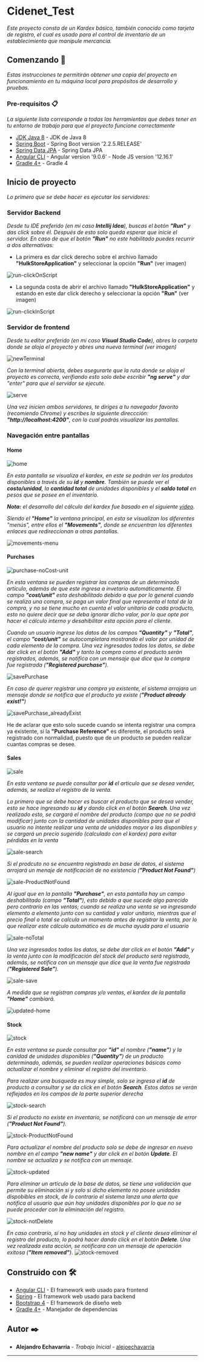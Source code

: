 # Cidenet_Test

_Este proyecto consta de un Kardex básico, también conocido como tarjeta de registro, el cual es
 usado para el control de inventario de un establecimiento que manipule mercancía._  

## Comenzando 🚀

_Estas instrucciones te permitirán obtener una copia del proyecto en funcionamiento en tu máquina local para propósitos de desarrollo y pruebas._




### Pre-requisitos 📋

_La siguiente lista corresponde a todas las herramientas que debes tener en tu entorno de trabajo para que el proyecto 
funcione correctamente_

* [JDK Java 8](https://www.oracle.com/java/technologies/javase-jdk8-downloads.html) - JDK de Java 8
* [Spring Boot](https://spring.io/projects/spring-boot) - Spring Boot version '2.2.5.RELEASE'
* [Spring Data JPA](https://spring.io/projects/spring-data-jpa) - Spring Data JPA
* [Angular CLI](https://cli.angular.io/) - Angular version '9.0.6' - Node JS version '12.16.1' 
* [Gradle 4+](https://gradle.org/install/) - Gradle 4

## Inicio de proyecto

_Lo primero que se debe hacer es ejecutar los servidores:_

### Servidor Backend

_Desde tu IDE preferido (en mi caso **Intellij Idea**), buscas el botón **"Run"** y das click sobre él. Después de esto solo queda esperar que inicie el servidor. En caso de que el botón **"Run"** no este habilitado puedes recurrir a dos alternativas:_
* La primera es dar click derecho sobre el archivo llamado **"HulkStoreApplication"** y seleccionar la opción **"Run"** (ver imagen)

![run-clickOnScript](https://user-images.githubusercontent.com/47234070/79490758-00720e80-7fe3-11ea-85f3-0e52f04cfbfd.png)

* La segunda costa de abrir el archivo llamado **"HulkStoreApplication"** y estando en este dar click derecho y seleccionar la opción **"Run"** (ver imagen)

![run-clickInScript](https://user-images.githubusercontent.com/47234070/79490754-fea84b00-7fe2-11ea-881f-06ccf98a2b47.png)

### Servidor de frontend


_Desde tu editor preferido (en mi caso **Visual Studio Code**), abres la carpeta donde se aloja el proyecto y abres una nueva terminal (ver imagen)_

![newTerminal](https://user-images.githubusercontent.com/47234070/79493329-f18d5b00-7fe6-11ea-8996-fdff45816f65.png)

_Con la terminal abierta, debes asegurarte que la ruta donde se aloja el proyecto es correcta, verifiando esto solo debe escribir **"ng serve"** y dar "enter" para que el servidor se ejecute._

![serve](https://user-images.githubusercontent.com/47234070/79493334-f2be8800-7fe6-11ea-9c39-527e8c92f1c4.png)

_Una vez inicien ambos servidores, te diriges a tu navegador favorito (recomiendo Chrome) y escribes la siguiente direccción:
**"http://localhost:4200"**, con lo cual podrás visualizar las pantallas._

### Navegación entre pantallas

#### Home

![home](https://user-images.githubusercontent.com/47234070/79420628-e7d00d00-7f7e-11ea-821a-599b6f2819c4.png)

_En esta pantalla se visualiza el kardex, en este se podrán ver los produtos disponibles a través de su **id** y **nombre**.
También se puede ver el **costo/unidad**, la **cantidad total** de unidades disponibles y el **saldo total** en pesos que se posee en el inventario._

_**Nota:** el desarrollo del cálculo del kardex fue basado en el siguiente [video](https://www.youtube.com/watch?v=CU2cFYH3yMM)._

_Siendo el **"Home"** la ventana principal, en esta se visualizan los diferentes "menús", entre ellos el **"Movements"**, donde se encuentran los diferentes enlaces que redireccionan a otras pantallas._

![movements-menu](https://user-images.githubusercontent.com/47234070/79420631-e868a380-7f7e-11ea-8242-b4b8d614593c.png)

#### Purchases

![purchase-noCost-unit](https://user-images.githubusercontent.com/47234070/79420632-e868a380-7f7e-11ea-9c9a-ed8033dd3625.png)

_En esta ventana se pueden registrar las compras de un determinado artículo, además de que este ingresa a invetario 
automáticamente. El campo **"cost/unit"** esta deshabilitado debido a que por lo general cuando se realiza una compra, se paga un valor final que representa el total de la compra, y no se tiene mucho en cuenta el valor unitario de cada producto, esto no quiere decir que se deba ignorar dicho valor, por lo que opte por hacer el cálculo interno y desahibilitar esta opción para el cliente._ 

_Cuando un usuario ingrese los datos de los campos **"Quantity"** y **"Total"**, el campo **"cost/unit"** se autocompletara mostrando el valor por unidad de cada elemento de la compra. Una vez ingresados todos los datos, se debe dar click en el botón **"Add"** y tanto la compra como el producto serán registrados, además, se notifica con un mensaje que dice que la compra fue registrada (**"Registered purchase"**)._

![savePurchase](https://user-images.githubusercontent.com/47234070/79497231-f228f000-7fec-11ea-8d2e-0befd4a96322.png)

_En caso de querer registrar una compra ya existente, el sistema arrojara un mensaje donde se notifica que el producto ya existe (**"Product already exist!"**)_

![savePurchase_alreadyExist](https://user-images.githubusercontent.com/47234070/79497820-f86b9c00-7fed-11ea-968e-ed9fa1d765b9.png)

He de aclarar que esto solo sucede cuando se intenta registrar una compra ya existente, si la **"Purchase Reference"** es diferente, el producto será registrado con normalidad, puesto que de un producto se pueden realizar cuantas compras se desee.

#### Sales

![sale](https://user-images.githubusercontent.com/47234070/79498586-2dc4b980-7fef-11ea-9243-9c0829aaa5b8.png)

_En esta ventana se puede consultar por **id** el articulo que se desea vender, además, se realiza el registro de la venta._

_Lo primero que se debe hacer es buscar el producto que se desea vender, esto se hace ingresando su **id** y dando click en el botón **Search**. Una vez realizado esto, se cargará el nombre del producto (campo que no se podrá modificar) junto con la cantidad de unidades disponibles para que el usuario no intente realizar una venta de unidades mayor a las disponibles y se cargará un precio sugerido (calculado con el kardex) para evitar pérdidas en la venta_

![sale-search](https://user-images.githubusercontent.com/47234070/79499662-ed663b00-7ff0-11ea-9f14-c349dcd66472.png)

_Si el prodcuto no se encuentra registrado en base de datos, el sistema arrojará un menaje de notificación de no existencia (**"Product Not Found"**)_


![sale-ProductNotFound](https://user-images.githubusercontent.com/47234070/79499656-ec350e00-7ff0-11ea-880e-3a8d86949a65.png)

_Al igual que en la pantalla **"Purchase"**, en esta pantalla hay un campo deshabilitado (campo **"Total"**), esto debido a que sucede algo parecido pero contrario en las ventas; cuando se realiza una venta se va ingresando elemento a elemento junto con su cantidad y valor unitario, mientras que el precio final o total se calcula un momento antes de registrar la venta, por lo que realizar este cálculo automático es de mucha ayuda para el usuario_

![sale-noTotal](https://user-images.githubusercontent.com/47234070/79499618-e2130f80-7ff0-11ea-9ccd-eae02d49ee5d.png)

_Una vez ingresados todos los datos, se debe dar click en el botón **"Add"** y la venta junto con la modificación del stock del producto será registrado, además, se notifica con un mensaje que dice que la venta fue registrada (**"Registered Sale"**)._

![sale-save](https://user-images.githubusercontent.com/47234070/79499659-eccda480-7ff0-11ea-8569-123f21de5fcd.png)

_A medida que se registran compras y/o ventas, el kardex de la pantalla **"Home"** cambiará._

![updated-home](https://user-images.githubusercontent.com/47234070/79499663-ed663b00-7ff0-11ea-9ea0-08c4f6141195.png)

#### Stock

![stock](https://user-images.githubusercontent.com/47234070/79502279-fe18b000-7ff4-11ea-98b6-5626d4200cc5.png)

_En esta ventana se puede consultar por **"id"** el nombre (**"name"**) y la canidad de unidades disponibles (**"Quantity"**) de un producto determinado, además, se pueden realizar operaciones básicas como actualizar el nombre y eliminar el registro del inventario._

_Para realizar una busqueda es muy simple, solo se ingresa el **id** de producto a consultar y se da click en el botón **Search**. Estos datos se verán reflejados en los campos de la parte superior derecha_

![stock-search](https://user-images.githubusercontent.com/47234070/79502281-ff49dd00-7ff4-11ea-9896-a7e8378c1919.png)

_Si el producto no existe en inventario, se notificará con un mensaje de error (**"Product Not Found"**)._

![stock-ProductNotFound](https://user-images.githubusercontent.com/47234070/79502290-ffe27380-7ff4-11ea-9e73-d1b03bb79cd3.png)

_Para actualizar el nombre del producto solo se debe de ingresar en nuevo nombre en el campo **"new name"** y dar click en el botón **Update**. El nombre se actualiza y se notifica con un mensaje._

![stock-updated](https://user-images.githubusercontent.com/47234070/79502286-ff49dd00-7ff4-11ea-89ac-f76d9cf5882a.png)

_Para eliminar un articulo de la base de datos, se tiene una validación que permite su eliminación si y solo si dicho 
elemento no posee unidades dispobibles en stock, de lo contrario el sistema lanza una alerta que notifica al usuario 
que aún hay unidades disponibles por lo que no se puede proceder con la eliminación del registro._

![stock-notDelete](https://user-images.githubusercontent.com/47234070/79502289-ffe27380-7ff4-11ea-8ba9-8caaaae0b262.png)

_En caso contrario, si no hay unidades en stock y el cliente desea eliminar el registro del producto, lo podrá hacer dando click en el botón **Delete**. Una vez realizada esta acción, se notificara con un mensaje de operación exitosa (**"Item removed"**)._
![stock-removed](https://user-images.githubusercontent.com/47234070/79502284-ff49dd00-7ff4-11ea-9d33-533a006a4149.png)


## Construido con 🛠️


* [Angular CLI](https://cli.angular.io/) - El framework web usado para frontend
* [Spring](https://spring.io/) - El framework web usado para backend
* [Bootstrap 4](https://getbootstrap.com/) - El framework de diseño web
* [Gradle 4+](https://gradle.org/) - Manejador de dependencias


## Autor ✒️



* **Alejandro Echavarria** - *Trabajo Inicial* - [alejoechavarria](https://github.com/alejoechavarria)




---

